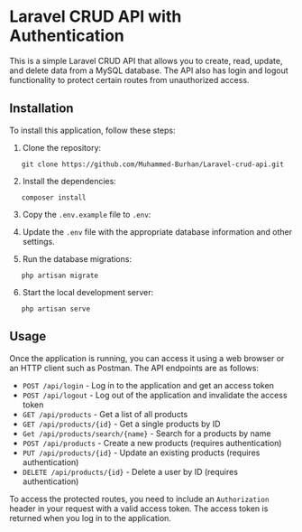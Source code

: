 # Laravel CRUD API with Authentication

This is a simple Laravel CRUD API that allows you to create, read, update, and delete data from a MySQL database. The API also has login and logout functionality to protect certain routes from unauthorized access.

## Installation

To install this application, follow these steps:

1. Clone the repository:
```
   git clone https://github.com/Muhammed-Burhan/Laravel-crud-api.git
```
2. Install the dependencies:
```
   composer install
```
3. Copy the `.env.example` file to `.env`:

4. Update the `.env` file with the appropriate database information and other settings.

5. Run the database migrations:
```
   php artisan migrate
```
6. Start the local development server:
```
   php artisan serve
```

## Usage

Once the application is running, you can access it using a web browser or an HTTP client such as Postman. The API endpoints are as follows:

- `POST /api/login` - Log in to the application and get an access token
- `POST /api/logout` - Log out of the application and invalidate the access token
- `GET /api/products` - Get a list of all products 
- `GET /api/products/{id}` - Get a single products by ID
- `Get /api/products/search/{name}` - Search for a products by name
- `POST /api/products` - Create a new products (requires authentication)
- `PUT /api/products/{id}` - Update an existing products (requires authentication)
- `DELETE /api/products/{id}` - Delete a user by ID (requires authentication)
 

To access the protected routes, you need to include an `Authorization` header in your request with a valid access token. The access token is returned when you log in to the application.

